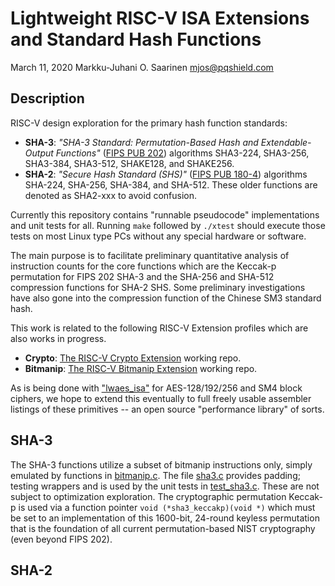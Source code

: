 # Lightweight RISC-V ISA Extensions and Standard Hash Functions

March 11, 2020  Markku-Juhani O. Saarinen <mjos@pqshield.com>

##	Description

RISC-V design exploration for the primary hash function standards:

*	**SHA-3**: 
	*"SHA-3 Standard: Permutation-Based Hash and Extendable-Output Functions"* 
	([FIPS PUB 202](https://doi.org/10.6028/NIST.FIPS.202))
	algorithms SHA3-224, SHA3-256, SHA3-384, SHA3-512, SHAKE128, and SHAKE256.
*	**SHA-2**: *"Secure Hash Standard (SHS)"* 
	([FIPS PUB 180-4](https://doi.org/10.6028/NIST.FIPS.180-4))
	algorithms SHA-224, SHA-256, SHA-384, and SHA-512.
	These older functions are denoted as SHA2-xxx to avoid confusion.

Currently this repository contains "runnable pseudocode" implementations
and unit tests for all. Running `make` followed by `./xtest` should execute
those tests on most Linux type PCs without any special hardware or software.

The main purpose is to facilitate preliminary quantitative analysis of 
instruction counts for the core functions which are the Keccak-p permutation
for FIPS 202 SHA-3 and the SHA-256 and SHA-512 compression functions for 
SHA-2 SHS. Some preliminary investigations have also gone into the 
compression function of the Chinese SM3 standard hash.

This work is related to the following RISC-V Extension profiles which
are also works in progress.

*	**Crypto**:
	[The RISC-V Crypto Extension](https://github.com/scarv/riscv-crypto)
	working repo.
*	**Bitmanip**:
	[The RISC-V Bitmanip Extension](https://github.com/riscv/riscv-bitmanip)
	working repo.

As is being done with ["lwaes_isa"](https://github.com/mjosaarinen/lwaes_isa) 
for AES-128/192/256 and SM4 block ciphers, we hope to extend this eventually
to full freely usable assembler listings of these primitives -- an open
source "performance library" of sorts.

##	SHA-3

The SHA-3 functions utilize a subset of bitmanip instructions only, simply
emulated by functions in [bitmanip.c](bitmanip.h). The file [sha3.c](sha3.c)
provides padding; testing wrappers and is used by the unit tests in
[test_sha3.c](test_sha3.c). These are not subject to optimization exploration.
The cryptographic permutation Keccak-p is used via a function pointer
`void (*sha3_keccakp)(void *)` which must be set to an implementation of
this 1600-bit, 24-round keyless permutation that is the foundation of all
current permutation-based NIST cryptography (even beyond FIPS 202).

##	SHA-2



